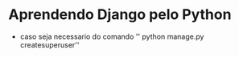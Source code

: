 # Aprendendo Django pelo Python
* caso seja necessario do comando '' python manage.py createsuperuser'' 